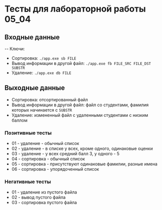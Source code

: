 # Тесты для лабораторной работы 05_04

## Входные данные
-- Ключи:
- Сортировка: `./app.exe sb FILE`
- Вывод информации в другой файл: `./app.exe fb FILE_SRC FILE_DST SUBSTR`
- Удаление: `./app.exe db FILE`

## Выходные данные
- Сортировка: отсортированный файл
- Вывод информации в другой файл: файл со студентами, фамилия которых начинается с `SUBSTR`
- Удаление: измененный файл с удаленными студентами с низким баллом

### Позитивные тесты
- 01 - удаление - обычный список
- 02 - удаление - в списке у всех, кроме одного, одинаковые оценки
- 03 - удаление - у всех средний балл 3, у одного - 5
- 04 - сортировка - обычный список
- 05 - сортировка - присутствуют одинаковые фамилии, разные имена
- 06 - сортировка - упорядоченный список

### Негативные тесты
- 01 - удаление из пустого файла
- 02 - вывод пустого файла
- 03 - сортировка пустого файла

